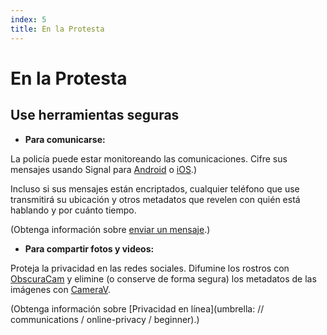 ```yaml
---
index: 5
title: En la Protesta
---
```

# En la Protesta

## Use herramientas seguras

*   **Para comunicarse:**

La policía puede estar monitoreando las comunicaciones. Cifre sus mensajes usando Signal para [Android](umbrella://tools/messaging/s_signal-for-android.md) o [iOS](umbrella://tools/messaging/s_signal-for-ios.md).)

Incluso si sus mensajes están encriptados, cualquier teléfono que use transmitirá su ubicación y otros metadatos que revelen con quién está hablando y por cuánto tiempo.

(Obtenga información sobre [enviar un mensaje](umbrella://communications/sending-a-message).)

*   **Para compartir fotos y videos:**

Proteja la privacidad en las redes sociales. Difumine los rostros con [ObscuraCam](umbrella://tools/messaging/s_obscuracam.md) y elimine (o conserve de forma segura) los metadatos de las imágenes con [CameraV](https://guardianproject.info/apps/camerav/).

(Obtenga información sobre [Privacidad en línea](umbrella: // communications / online-privacy / beginner).)